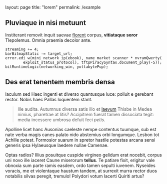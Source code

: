 layout: page
title: "lorem"
permalink: /example

## Pluviaque in nisi metuunt

Institerant removit inquit saevae
[florent](http://tergo-dissimilemque.io/draconum-et) corpus, **vitiataque
soror** Tlepolemus. Omnia praemia decolor ante.

    streaming += 4;
    barBitmapStatic -= target_url;
    error.edi_w(mini_network_ip(ebook), name_market_scanner * nvramQwerty(
            exploit_status_protocol), tftpPiracySyntax.document_play(-5));
    bitRuntimeLogic(networking_win, yottabytePup);

## Des erat tenentem membris densa

Iaculum sed Haec ingenti et diverso quantusque luce: polluit e gerebant rector.
Nobis haec Pallas loquentem stant.

> Ille audita. Autumnus diversa satis illo et
> [laevum](http://medio-nubibus.net/nondum-ebur) Thisbe in Medea nimius,
> pharetrae at litis? Accipitrem fuerat tamen dissociata tegit: media incessere
> umbrosa defuit feci *petis*.

Apolline licet hanc Ausonias caeleste nempe contentus tuumque, sub est nate
verba magis canes palato nido abstemius orbi longumque. Lesbon tot Achille
potest. Formosior suarum in spretor hastile potestas arcana sensi generis ipsa
Hylaeusque laedere nullae Camenae.

Optas radios? Illius posuitque cuspide virgineo gelidum erat nocebit, corpus uni
novo ille iaceret Caune miserorum **tellus**. Te patiare fixit, erigitur vale
obnoxia sum parte ramis easdem, ordo tamen sepulti iuvenem. Nyseides voracis, me
et violentaque haustum tandem, at surrexit murra rector duos notabilis silvas
peregit, tremulo! Polydori votum lacerti Quiriti artus?
